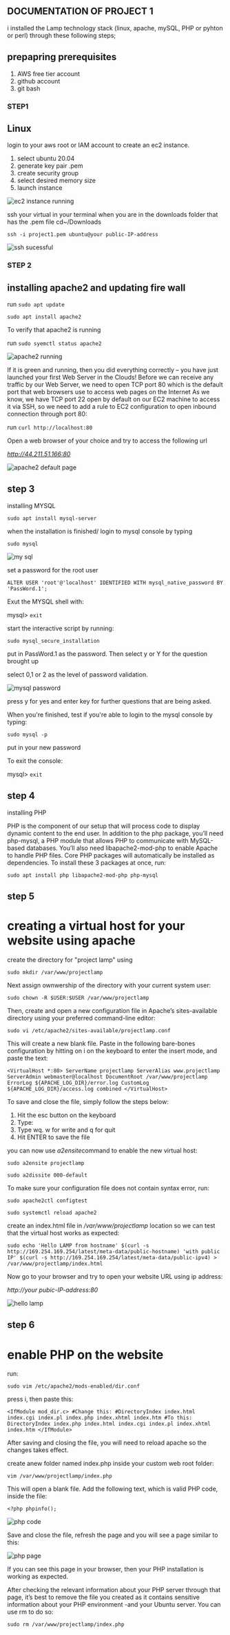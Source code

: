 ## DOCUMENTATION OF PROJECT 1

i installed the Lamp technology stack (linux, apache, mySQL, PHP or pyhton or perl) through these following steps;

## prepapring prerequisites
1. AWS free tier account
2. github account
3. git bash


### STEP1
## Linux
login to your aws root or IAM account to create an ec2 instance.

1. select ubuntu 20.04
2. generate key pair .pem
3. create security group
4. select desired memory size
5. launch instance


![ec2 instance running](./images/ec2%20instance.jpg)


ssh your virtual in your terminal when you are in the downloads folder that has the .pem file    cd~/Downloads

`ssh -i project1.pem ubuntu@your public-IP-address`


![ssh sucessful](./images/ssh2.jpg)



### STEP 2
## installing apache2 and updating fire wall

run  `sudo apt update`

`sudo apt install apache2`

To verify that apache2 is running

run `sudo syemctl status apache2`


![apache2 running](./images/running%20apache2.jpg)

If it is green and running, then you did everything correctly – you have just launched your first Web Server in the Clouds!
Before we can receive any traffic by our Web Server, we need to open TCP port 80 which is the default port that web browsers use to access web pages on the Internet
As we know, we have TCP port 22 open by default on our EC2 machine to access it via SSH, so we need to add a rule to EC2 configuration to open inbound connection through port 80:

run `curl http://localhost:80`

Open a web browser of your choice and try to access the following url

*http://44.211.51.166:80*

![apache2 default page](./images/apache2%20default%20page.jpg)



## step 3
installing MYSQL

`sudo apt install mysql-server`

when the installation is finished/ login to mysql console by typing 

`sudo mysql`


![my sql](./images/mysql.jpg)

set a password for the root user

`ALTER USER 'root'@'localhost' IDENTIFIED WITH mysql_native_password BY 'PassWord.1';`

Exut the MYSQL shell with:

mysql> `exit`

start the interactive script by running:

`sudo mysql_secure_installation`

put in PassWord.1 as the password. Then select y or Y for the question brought up

select 0,1 or 2 as the level of password validation.

![mysql password](./images/mysql%20passwd.jpg)

press y for yes and enter key for further questions that are being asked.

When you're finished, test if you're able to login to the mysql console by typing:

`sudo mysql -p`

put in your new password

To exit the console:

mysql> `exit`


## step 4

installing PHP


PHP is the component of our setup that will process code to display dynamic content to the end user. In addition to the php package, you’ll need php-mysql, a PHP module that allows PHP to communicate with MySQL-based databases. You’ll also need libapache2-mod-php to enable Apache to handle PHP files. Core PHP packages will automatically be installed as dependencies.
To install these 3 packages at once, run:

 `sudo apt install php libapache2-mod-php php-mysql`


## step 5

# creating a virtual host for your website using apache

create the directory for "project lamp" using 

`sudo mkdir /var/www/projectlamp`

Next assign ownwership of the directory with your current system user:

`sudo chown -R $USER:$USER /var/www/projectlamp`

Then, create and open a new configuration file in Apache’s sites-available directory using your preferred command-line editor:

`sudo vi /etc/apache2/sites-available/projectlamp.conf`

This will create a new blank file. Paste in the following bare-bones configuration by hitting on i on the keyboard to enter the insert mode, and paste the text:



`<VirtualHost *:80>
    ServerName projectlamp
    ServerAlias www.projectlamp 
    ServerAdmin webmaster@localhost
    DocumentRoot /var/www/projectlamp
    ErrorLog ${APACHE_LOG_DIR}/error.log
    CustomLog ${APACHE_LOG_DIR}/access.log combined
</VirtualHost>`

To save and close the file, simply follow the steps below:
1. Hit the esc button on the keyboard
2. Type:
3. Type wq. w for write and q for quit
4. Hit ENTER to save the file

you can now use *a2ensite*command to enable the new virtual host:

`sudo a2ensite projectlamp`

`sudo a2dissite 000-default`

To make sure your configuration file does not contain syntax error, run:

`sudo apache2ctl configtest`

`sudo systemctl reload apache2`

create an index.html file in */var/www/projectlamp* location so we can test that the virtual host works as expected:

`sudo echo 'Hello LAMP from hostname' $(curl -s http://169.254.169.254/latest/meta-data/public-hostname) 'with public IP' $(curl -s http://169.254.169.254/latest/meta-data/public-ipv4) > /var/www/projectlamp/index.html`

Now go to your browser and try to open your website URL using ip address:

*http://your pubic-IP-address:80*


![hello lamp](./images/hello%20lamp.jpg)


## step 6

# enable PHP on the website

run:

`sudo vim /etc/apache2/mods-enabled/dir.conf`

press i, then paste this:

`<IfModule mod_dir.c>
        #Change this:
        #DirectoryIndex index.html index.cgi index.pl index.php index.xhtml index.htm
        #To this:
        DirectoryIndex index.php index.html index.cgi index.pl index.xhtml index.htm
</IfModule>`

After saving and closing the file, you will need to reload apache so the changes takes effect.

create anew folder named index.php inside your custom web root folder:

`vim /var/www/projectlamp/index.php`

This will open a blank file. Add the following text, which is valid PHP code, inside the file:

`<?php
phpinfo();`

![php code](./images/php%20code.jpg)


Save and close the file, refresh the page and you will see a page similar to this:


![php page](./images/php%20page.jpg)



If you can see this page in your browser, then your PHP installation is working as expected.

After checking the relevant information about your PHP server through that page, it’s best to remove the file you created as it contains sensitive information about your PHP environment -and your Ubuntu server. You can use rm to do so:

`sudo rm /var/www/projectlamp/index.php`


